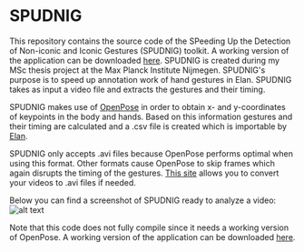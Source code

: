 # SPUDNIG
This repository contains the source code of the SPeeding Up the Detection of Non-iconic and Iconic Gestures (SPUDNIG) toolkit. A working version of the application can be downloaded [here](www.test.com). SPUDNIG is created during my MSc thesis project at the Max Planck Institute Nijmegen. SPUDNIG's purpose is to speed up annotation work of hand gestures in Elan. SPUDNIG takes as input a video file and extracts the gestures and their timing.

SPUDNIG makes use of [OpenPose](https://github.com/CMU-Perceptual-Computing-Lab/openpose) in order to obtain x- and y-coordinates of keypoints in the body and hands. Based on this information gestures and their timing are calculated and a .csv file is created which is importable by [Elan](https://tla.mpi.nl/tools/tla-tools/elan/).

SPUDNIG only accepts .avi files because OpenPose performs optimal when using this format. Other formats cause OpenPose to skip frames which again disrupts the timing of the gestures. [This site](https://www.any-video-converter.com/products/for_video_free/) allows you to convert your videos to .avi files if needed.


Below you can find a screenshot of SPUDNIG ready to analyze a video:
![alt text](https://github.com/jorrip/SPUDNIG/blob/master/Screenshot.png)

Note that this code does not fully compile since it needs a working version of OpenPose. A working version of the application can be downloaded [here](www.test.com).










